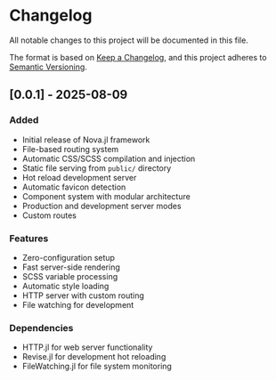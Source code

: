 # Changelog

All notable changes to this project will be documented in this file.

The format is based on [Keep a Changelog](https://keepachangelog.com/en/1.0.0/),
and this project adheres to [Semantic Versioning](https://semver.org/spec/v2.0.0.html).

## [0.0.1] - 2025-08-09

### Added
- Initial release of Nova.jl framework
- File-based routing system
- Automatic CSS/SCSS compilation and injection
- Static file serving from `public/` directory
- Hot reload development server
- Automatic favicon detection
- Component system with modular architecture
- Production and development server modes
- Custom routes

### Features
- Zero-configuration setup
- Fast server-side rendering
- SCSS variable processing
- Automatic style loading
- HTTP server with custom routing
- File watching for development

### Dependencies
- HTTP.jl for web server functionality
- Revise.jl for development hot reloading
- FileWatching.jl for file system monitoring
